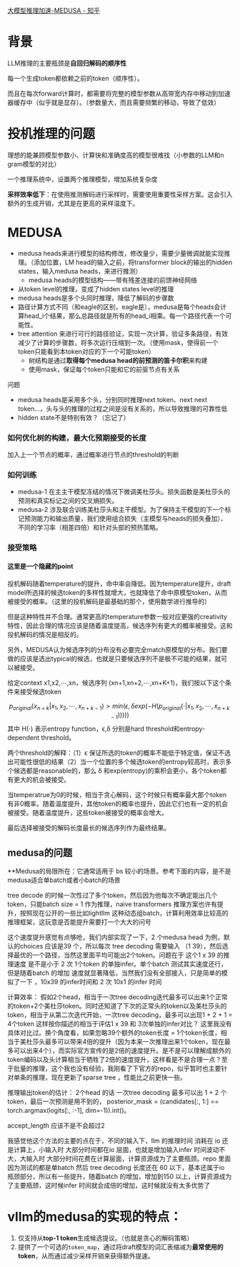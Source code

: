 [大模型推理加速-MEDUSA - 知乎](https://zhuanlan.zhihu.com/p/703461293)
# 背景
LLM推理的主要瓶颈是**自回归解码的顺序性**

每一个生成token都依赖之前的token（顺序性）。

而且在每次forward计算时，都需要将完整的模型参数从高带宽内存中移动到加速器缓存中（似乎就是显存）。（参数量大，而且需要频繁的移动，导致了低效）
# 投机推理的问题
理想的能兼顾模型参数小、计算快和准确度高的模型很难找（小参数的LLM和n gram模型的对比）

一个推理系统中，设置两个推理模型，增加系统复杂度

**采样效率低下**：在使用推测解码进行采样时，需要使用重要性采样方案。这会引入额外的生成开销，尤其是在更高的采样温度下。

# MEDUSA
- medusa heads来进行模型的结构修改，修改量少，需要少量微调就能实现推理。（添加位置，LM head的输入之前，将transformer block的输出的hidden states，输入medusa heads，来进行推测）
	- medusa heads的模型结构——带有残差连接的前馈神经网络
- 从token level的推理，变成了hidden states level的推理
- medusa heads是多个头同时推理，降低了解码的步骤数
- 路径计算方式不同（和eagle的区别，eagle是），medusa是每个heads会计算head_i个结果，那么总路径就是所有的head_i相乘。每一个路径代表一个可能性。
- tree attention 来进行可行的路径验证，实现一次计算，验证多条路径，有效减少了计算的步骤数，将多次运行压缩到一次。（使用mask，使得前一个token只能看到本token对应的下一个可能token）
	- 树结构是通过**取得每个medusa head的前预测的笛卡尔积**来构建
	- 使用mask，保证每个token只能和它的前驱节点有关系

问题
- medusa heads是采用多个头，分别同时推理next token、next next token...，头与头的推理的过程之间是没有关系的，所以导致推理的可靠性低
- hidden state不是特别有效？（忘记了）
### 如何优化树的构建，最大化预期接受的长度
加入上一个节点的概率，通过概率进行节点的threshold的判断

### 如何训练
- medusa-1 在主主干模型冻结的情况下微调美杜莎头。损失函数是美杜莎头的预测和真实标记之间的交叉熵损失。
- medusa-2 涉及联合训练美杜莎头和主干模型。为了保持主干模型的下一个标记预测能力和输出质量，我们使用组合损失（主模型与heads的损失叠加）、不同的学习率（相差四倍）和针对头部的预热策略。

### 接受策略
#### 这里是一个隐藏的point

投机解码随着temperature的提升，命中率会降低。因为temperature提升，draft model所选择的候选token的多样性就增大，也就降低了命中原模型token，从而被接受的概率。（这里的投机解码是最基础的那个，使用数学进行推导的）

但是这种特性并不合理。通常更高的temperature参数一般对应更强的creativity特性，因此合理的情况应该是随着温度提高，候选序列有更大的概率被接受。这和投机解码的情况是相反的。

另外，MEDUSA认为候选序列的分布没有必要完全match原模型的分布。我们要做的应该是选出typical的候选，也就是只要候选序列不是极不可能的结果，就可以被接受。

给定context x1,x2,⋯,xn，候选序列 (xn+1,xn+2,⋯,xn+K+1)，我们按以下这个条件来接受候选token

$$p_{original}(x_{n+k}|x_1,x_2,⋯,x_{n+k−1})>min(ϵ,δexp⁡(−H(p_{original}(⋅|x_1,x_2,⋯,x_{n+k−1})))))$$
其中 H(⋅) 表示entropy function，ϵ,δ 分别是hard threshold和entropy-dependent threshold。

两个threshold的解释：（1）ϵ 保证所选的token的概率不能低于特定值，保证不选出可能性很低的结果（2）当一个位置的多个候选token的entropy较高时，表示多个候选都是reasonable的，那么 δ 和exp(entropy)的乘积会更小，各个token都有更大的机会被接受。

当temperatrue为0的时候，相当于贪心解码，这个时候只有概率最大那个token有非0概率。随着温度提升，其他token的概率也提升，因此它们也有一定的机会被接受。随着温度提升，这些token被接受的概率会增大。

最后选择被接受的解码长度最长的候选序列作为最终结果。
## medusa的问题
**Medusa的局限所在：它通常适用于 bs 较小的场景。参考下面的内容，是不是medusa适合单batch或者小batch的场景

tree decode 的时候一次性过了多个token，然后因为他每次不确定能出几个token，只能batch size = 1 作为推理，naive transformers 推理方案也许有提升，按照现在公开的一些比如lightllm 这种动态组batch，计算利用效率比较高的推理框架，这玩意是否能提升需要打一个大大的问号

这个速度提升感觉有点够呛，我们内部实现了一下，2 个medusa head 为例，默认的choices 应该是39 个，所以每次 tree decoding 需要输入 （1 39），然后选择最优的一个路径，当然这里面平均可能出2个token。问题在于 这个1 x 39 的推理速度 是不是小于 2 次 1个token 的单独infer。单个batch 测试其实速度还行，但是随着batch 的增加 速度就显著降低，当然我们没有全部接入，只是简单的模拟了一下 ，10x39 的infer时间和 2 次 10x1 的infer 时间

计算效率：
假如2个head，相当于一次tree decoding迭代最多可以出来1个正常的token+2个美杜莎token。同时还知道了下次的正常头的token以及美杜莎头的token，相当于从第二次迭代开始，一次tree decoding，最多可以出现1 + 2 + 1 = 4个token 这样按你描述的相当于评估1 x 39 和 3次单独的infer对比？ 这里我没有具体对比过。换个角度看，如果忽略39个额外的token长度 = 1个token长度，相当于美杜莎头最多可以带来4倍的提升（因为本来一次推理出来1个token，现在最多可以出来4个），而实际官方宣传的是2倍的速度提升。是不是可以理解成额外的token编码以及头计算相当于牺牲了2倍的速度提升，这样看是不是合理一点？至于批量的推理，这个我也没有经验，我刚看了下官方的repo，似乎暂时也主要针对单条的推理，现在更新了sparse tree ，性能比之前更快一些。


推理输出token的估计：
2个head 的话 一次tree decoding 最多可以出 1 + 2 个token，最后一次预测是用不到的， posterior_mask = (candidates[:, 1:] == torch.argmax(logits[:, :-1], dim=-1)).int()。

accept_length 应该不是不会超过2

我感觉他这个方法的主要的点在于，不同的输入下，llm 的推理时间 消耗在 io 还是计算上，小输入时 大部分时间都在io 层面，也就是增加输入infer 时间波动不大，大输入时 大部分时间花费在计算层面，计算资源成为了主要瓶颈。repo 里面因为测试的都是单batch 然后 tree decoding 长度还在 60 以下，基本还属于io 瓶颈部分，所以有一些提升，随着batch 的增加，增加到150 以上，计算资源成为了主要瓶颈，这时候infer 时间就会成倍的增加，这时候就没有太多优势了


# vllm的medusa的实现的特点：
1. 仅支持从**top-1 token**生成候选提议。（也就是贪心的解码策略）
2. 提供了一个可选的`token_map`，通过将draft模型的词汇表缩减为**最常使用的token**，从而通过减少采样开销来获得额外提速。